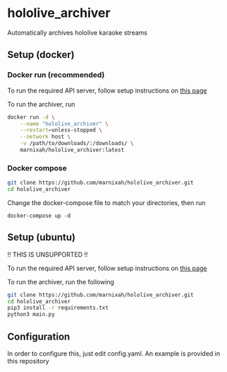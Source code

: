 # hololive_archiver
Automatically archives hololive karaoke streams

## Setup (docker)
### Docker run (recommended)
To run the required API server, follow setup instructions on [this page](https://github.com/marnixah/holo_schedule_api_docker)

To run the archiver, run
```bash
docker run -d \
    --name "hololive_archiver" \
    --restart=unless-stopped \
    --network host \
    -v /path/to/downloads/:/downloads/ \
    marnixah/hololive_archiver:latest
```

### Docker compose
```bash
git clone https://github.com/marnixah/hololive_archiver.git
cd hololive_archiver
```
Change the docker-compose file to match your directories, then run
```
docker-compose up -d
```
## Setup (ubuntu)
!! THIS IS UNSUPPORTED !!

To run the required API server, follow setup instructions on [this page](https://github.com/cst0601/holo_schedule_api)

To run the archiver, run the following
```bash
git clone https://github.com/marnixah/hololive_archiver.git
cd hololive_archiver
pip3 install -r requirements.txt
python3 main.py
```
## Configuration
In order to configure this, just edit config.yaml. An example is provided in this repository